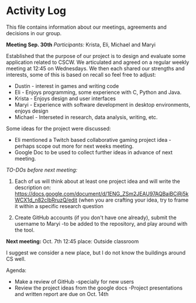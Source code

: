 # Activity Log
This file contains information about our meetings, agreements and decisions in our group.

**Meeting Sep. 30th**
*Participants:* Krista, Eli, Michael and Maryi

Established that the purpose of our project is to design and evaluate some application related to CSCW.  We articulated and agreed on a regular weekly meeting at 12:45 on Wednesdays. We then each shared our strengths and interests, some of this is based on recall so feel free to adjust: 

* Dustin - interest in games and writing code
* Eli - Enjoys programming, some experience with C, Python and Java. 
* Krista - Enjoys design and user interfaces
* Maryi - Experience with software development in desktop environments, enjoys design 
* Michael - Interseted in research, data analysis, writing, etc.

Some ideas for the project were discussed: 
* Eli mentioned a Twitch based collaborative gaming project idea - perhaps scope out more for next weeks meeting.
* Google Doc to be used to collect further ideas in advance of next meeting. 

*TO-DOs before next meeting:*

1. Each of us will think about at least one project idea and will write the description on: https://docs.google.com/document/d/1ENG_ZSm2JEAU97AQBaiBCiRj5kWCX1d_n82cIbRruzQ/edit
(when you are crafting your idea, try to frame it within a specific research question 

2. Create GitHub accounts (if you don't have one already), submit the username to Maryi -to be added to the repository, and play around with the tool.

**Next meeting:** Oct. 7th 12:45 place: Outside classroom

I suggest we consider a new place, but I do not know the buildings around CS well.  

Agenda:

* Make a review of GitHub -specially for new users
* Review the project ideas from the google docs -Project presentations and written report are due on Oct. 14th

